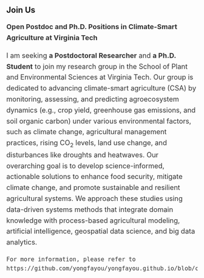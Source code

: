 <h1 id="Join Us"></h1>

<h2 style="margin: 0px 0px 10px;">Join Us</h2>

<div style="font-size: 18px; line-height: 1.6; color: #333;">
  <p><strong>Open Postdoc and Ph.D. Positions in Climate-Smart Agriculture at Virginia Tech</strong></p>
  <p>
    I am seeking <strong>a Postdoctoral Researcher</strong> and <strong>a Ph.D. Student</strong> to join my research group in the School of Plant and Environmental Sciences at Virginia Tech. Our group is dedicated to advancing climate-smart agriculture (CSA) by monitoring, assessing, and predicting agroecosystem dynamics (e.g., crop yield, greenhouse gas emissions, and soil organic carbon) under various environmental factors, such as climate change, agricultural management practices, rising CO<sub>2</sub> levels, land use change, and disturbances like droughts and heatwaves. Our overarching goal is to develop science-informed, actionable solutions to enhance food security, mitigate climate change, and promote sustainable and resilient agricultural systems. We approach these studies using data-driven systems methods that integrate domain knowledge with process-based agricultural modeling, artificial intelligence, geospatial data science, and big data analytics.

    For more information, please refer to https://github.com/yongfayou/yongfayou.github.io/blob/c30ce5039dc72095050db1838464546d9ea0b4c8/assets/files/Open%20Postdoc%20and%20PhD%20Positions%20at%20Virginia%20Tech.pdf
  </p>
</div>
